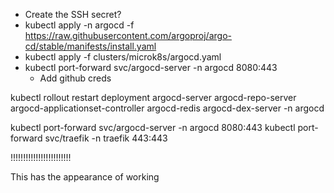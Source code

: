 * Create the SSH secret?
* kubectl apply -n argocd -f https://raw.githubusercontent.com/argoproj/argo-cd/stable/manifests/install.yaml
* kubectl apply -f clusters/microk8s/argocd.yaml
* kubectl port-forward svc/argocd-server -n argocd 8080:443
    * Add github creds





kubectl rollout restart deployment argocd-server argocd-repo-server argocd-applicationset-controller argocd-redis argocd-dex-server -n argocd

kubectl port-forward svc/argocd-server -n argocd 8080:443
kubectl port-forward svc/traefik -n traefik 443:443

!!!!!!!!!!!!!!!!!!!!!!!!

This has the appearance of working